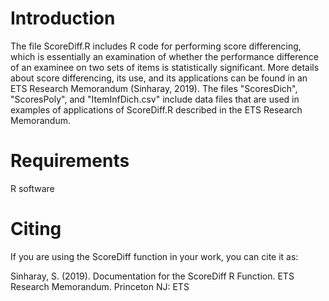 # Introduction
The file ScoreDiff.R includes R code for performing score differencing, which is essentially an examination of whether the performance difference of an examinee on two sets of items is statistically significant. More details about score differencing, its use, and its applications can be found in an ETS Research Memorandum (Sinharay, 2019). The files "ScoresDich", "ScoresPoly", and "ItemInfDich.csv" include data files that are used in examples of applications of ScoreDiff.R described in the ETS Research Memorandum.   
# Requirements
R software
# Citing
If you are using the ScoreDiff function in your work, you can cite it as:

Sinharay, S. (2019). Documentation for the ScoreDiff R Function. ETS Research Memorandum. Princeton NJ: ETS

